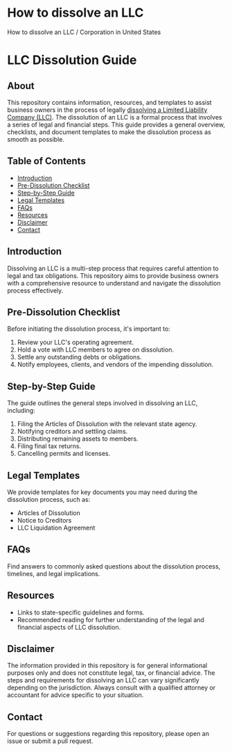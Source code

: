 # How to dissolve an LLC
How to dissolve an LLC / Corporation in United States

# LLC Dissolution Guide

## About

This repository contains information, resources, and templates to assist business owners in the process of legally [dissolving a Limited Liability Company (LLC)](https://dissolvellc.org/). The dissolution of an LLC is a formal process that involves a series of legal and financial steps. This guide provides a general overview, checklists, and document templates to make the dissolution process as smooth as possible.

## Table of Contents

- [Introduction](#introduction)
- [Pre-Dissolution Checklist](#pre-dissolution-checklist)
- [Step-by-Step Guide](#step-by-step-guide)
- [Legal Templates](#legal-templates)
- [FAQs](#faqs)
- [Resources](#resources)
- [Disclaimer](#disclaimer)
- [Contact](#contact)

## Introduction

Dissolving an LLC is a multi-step process that requires careful attention to legal and tax obligations. This repository aims to provide business owners with a comprehensive resource to understand and navigate the dissolution process effectively.

## Pre-Dissolution Checklist

Before initiating the dissolution process, it's important to:

1. Review your LLC's operating agreement.
2. Hold a vote with LLC members to agree on dissolution.
3. Settle any outstanding debts or obligations.
4. Notify employees, clients, and vendors of the impending dissolution.

## Step-by-Step Guide

The guide outlines the general steps involved in dissolving an LLC, including:

1. Filing the Articles of Dissolution with the relevant state agency.
2. Notifying creditors and settling claims.
3. Distributing remaining assets to members.
4. Filing final tax returns.
5. Cancelling permits and licenses.

## Legal Templates

We provide templates for key documents you may need during the dissolution process, such as:

- Articles of Dissolution
- Notice to Creditors
- LLC Liquidation Agreement

## FAQs

Find answers to commonly asked questions about the dissolution process, timelines, and legal implications.

## Resources

- Links to state-specific guidelines and forms.
- Recommended reading for further understanding of the legal and financial aspects of LLC dissolution.

## Disclaimer

The information provided in this repository is for general informational purposes only and does not constitute legal, tax, or financial advice. The steps and requirements for dissolving an LLC can vary significantly depending on the jurisdiction. Always consult with a qualified attorney or accountant for advice specific to your situation.

## Contact

For questions or suggestions regarding this repository, please open an issue or submit a pull request.
